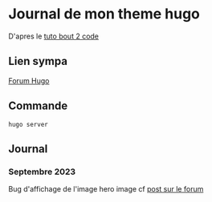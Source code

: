 # Journal de mon theme hugo

D'apres le [tuto bout 2 code](https://bout2code.fr/tutos/creer-un-site-avec-hugo/)

## Lien sympa

[Forum Hugo](https://discourse.gohugo.io/)

## Commande

`hugo server`

## Journal

### Septembre 2023

Bug d'affichage de l'image hero image cf [post sur le forum](https://discourse.gohugo.io/t/problem-with-hero-image/46015)
